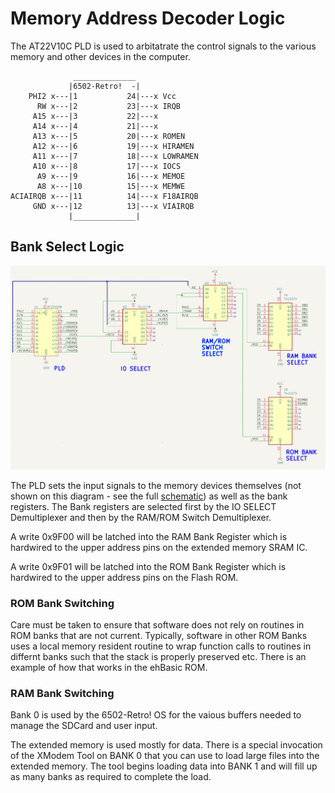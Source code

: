 # Memory Address Decoder Logic

The AT22V10C PLD is used to arbitatrate the control signals to the various
memory and other devices in the computer.

```text
              ______________
             |6502-Retro!  -|
    PHI2 x---|1           24|---x Vcc
      RW x---|2           23|---x IRQB
     A15 x---|3           22|---x
     A14 x---|4           21|---x
     A13 x---|5           20|---x ROMEN
     A12 x---|6           19|---x HIRAMEN
     A11 x---|7           18|---x LOWRAMEN
     A10 x---|8           17|---x IOCS
      A9 x---|9           16|---x MEMOE
      A8 x---|10          15|---x MEMWE
ACIAIRQB x---|11          14|---x F18AIRQB
     GND x---|12          13|---x VIAIRQB
             |______________|
```

## Bank Select Logic

![memory_bank_logic](./memory_bank_logic.png)

The PLD sets the input signals to the memory devices themselves (not shown on
this diagram - see the full [schematic](./6502-retro-bank-v3.pdf)) as well as
the bank registers.  The Bank registers are selected first by the IO SELECT
Demultiplexer and then by the RAM/ROM Switch Demultiplexer.

A write 0x9F00 will be latched into the RAM Bank Register which is hardwired to
the upper address pins on the extended memory SRAM IC.

A write 0x9F01 will be latched into the ROM Bank Register which is hardwired to
the upper address pins on the Flash ROM.

### ROM Bank Switching

Care must be taken to ensure that software does not rely on routines in ROM
banks that are not current.  Typically, software in other ROM Banks uses a local
memory resident routine to wrap function calls to routines in differnt banks
such that the stack is properly preserved etc.  There is an example of how that
works in the ehBasic ROM.

### RAM Bank Switching

Bank 0 is used by the 6502-Retro! OS for the vaious buffers needed to manage the
SDCard and user input.

The extended memory is used mostly for data.  There is a special invocation of
the XModem Tool on BANK 0 that you can use to load large files into the extended
memory.  The tool begins loading data into BANK 1 and will fill up as many banks
as required to complete the load.
